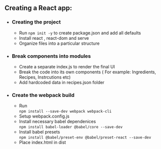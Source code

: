 ## **Creating a React app:**
- ### Creating the project
   - Run `npm init -y` to create package.json and add all defaults
   - Install react , react-dom and serve
   - Organize files into a particular structure
- ### Break components into modules
    - Create a separate index.js to render the final UI
    - Break the code into its own components ( For example: Ingredients, Recipes, Instrcutions etc)
    - Add hardcoded data in recipes.json folder
- ### Create the webpack build
    - Run   
    `npm install --save-dev webpack webpack-cli`
    - Setup webpack.config.js
    - Install necessary babel dependenices   
    `npm install babel-loader @babel/core --save-dev`
    - Install babel presets   
    `npm install @babel/preset-env @babel/preset-react --save-dev`
    - Place index.html in dist